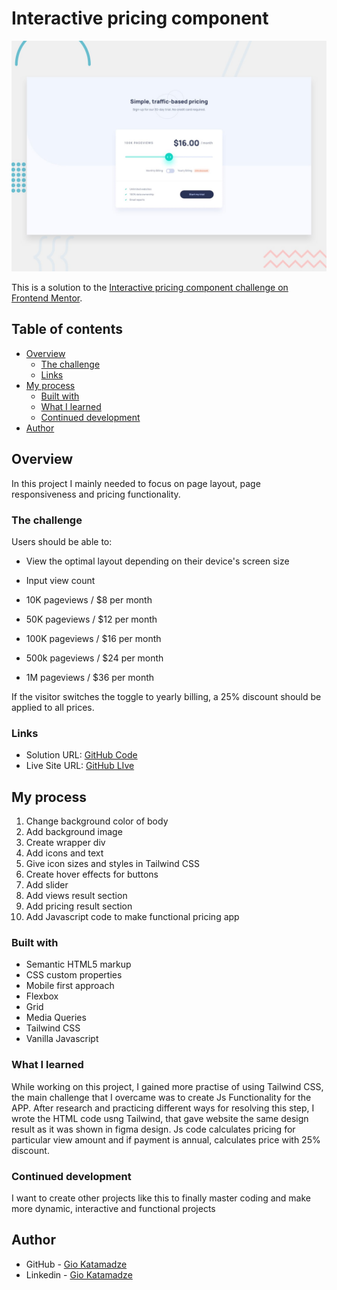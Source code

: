 # Interactive pricing component

![Design preview for the Interactive pricing component coding challenge](./design/desktop-preview.jpg)

This is a solution to the [Interactive pricing component challenge on Frontend Mentor](https://www.frontendmentor.io/challenges/interactive-pricing-component-t0m8PIyY8).

## Table of contents

- [Overview](#overview)
  - [The challenge](#the-challenge)
  - [Links](#links)
- [My process](#my-process)
  - [Built with](#built-with)
  - [What I learned](#what-i-learned)
  - [Continued development](#continued-development)
- [Author](#author)

## Overview

In this project I mainly needed to focus on page layout, page responsiveness and pricing functionality.

### The challenge

Users should be able to:

- View the optimal layout depending on their device's screen size
- Input view count

- 10K pageviews / $8 per month
- 50K pageviews / $12 per month
- 100K pageviews / $16 per month
- 500k pageviews / $24 per month
- 1M pageviews / $36 per month

If the visitor switches the toggle to yearly billing, a 25% discount should be applied to all prices.

### Links

- Solution URL: [GitHub Code](https://github.com/GioKatamadze/Interactive-Pricing-Component)
- Live Site URL: [GitHub LIve](https://giokatamadze.github.io/Interactive-Pricing-Component/src/index.html)

## My process

1. Change background color of body
2. Add background image
3. Create wrapper div
4. Add icons and text
5. Give icon sizes and styles in Tailwind CSS
6. Create hover effects for buttons
7. Add slider
8. Add views result section
9. Add pricing result section
10. Add Javascript code to make functional pricing app

### Built with

- Semantic HTML5 markup
- CSS custom properties
- Mobile first approach
- Flexbox
- Grid
- Media Queries
- Tailwind CSS
- Vanilla Javascript

### What I learned

While working on this project, I gained more practise of using Tailwind CSS, the main challenge that I overcame was to create Js Functionality for the APP. After research and practicing different ways for resolving this step, I wrote the HTML code usng Tailwind, that gave website the same design result as it was shown in figma design. Js code calculates pricing for particular view amount and if payment is annual, calculates price with 25% discount.

### Continued development

I want to create other projects like this to finally master coding and make more dynamic, interactive and functional projects

## Author

- GitHub - [Gio Katamadze](https://github.com/GioKatamadze)
- Linkedin - [Gio Katamadze](https://www.linkedin.com/in/gio-katamadze-a409931a7)
